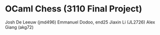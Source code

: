 # OCaml Chess (3110 Final Project)

Josh De Leeuw (jmd496)
Emmanuel Dodoo, end25
Jiaxin Li (JL2726)
Alex Giang (akg72)
